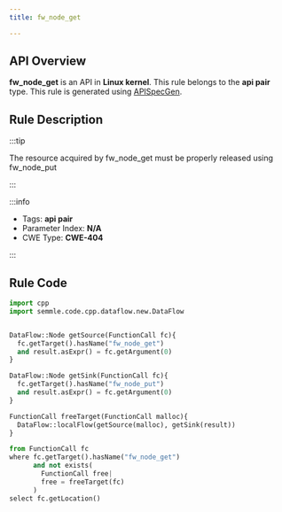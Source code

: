 ```yaml
---
title: fw_node_get

---
```



## API Overview
**fw_node_get** is an API in **Linux kernel**. This rule belongs to the **api pair** type. This rule is generated using [APISpecGen](../../tools/APISpecGen).
## Rule Description

:::tip

The resource acquired by fw_node_get must be properly released using fw_node_put

:::

:::info

- Tags: **api pair**
- Parameter Index: **N/A**
- CWE Type: **CWE-404**

:::

## Rule Code
```python
import cpp
import semmle.code.cpp.dataflow.new.DataFlow


DataFlow::Node getSource(FunctionCall fc){
  fc.getTarget().hasName("fw_node_get")
  and result.asExpr() = fc.getArgument(0)
}

DataFlow::Node getSink(FunctionCall fc){
  fc.getTarget().hasName("fw_node_put")
  and result.asExpr() = fc.getArgument(0)
}

FunctionCall freeTarget(FunctionCall malloc){
  DataFlow::localFlow(getSource(malloc), getSink(result))
}

from FunctionCall fc
where fc.getTarget().hasName("fw_node_get")
      and not exists(
        FunctionCall free| 
        free = freeTarget(fc)
      )
select fc.getLocation()

    
```